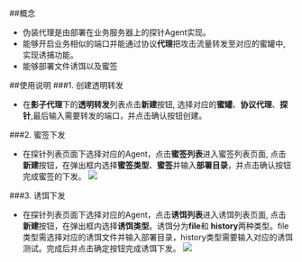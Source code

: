 ##概念
* 伪装代理是由部署在业务服务器上的探针Agent实现。
* 能够开启业务相似的端口并能通过协议**代理**把攻击流量转发至对应的蜜罐中, 实现诱捕功能。
* 能够部署文件诱饵以及蜜签

##使用说明
###1. 创建透明转发
* 在**影子代理**下的**透明转发**列表点击**新建**按钮, 选择对应的**蜜罐**、**协议代理**、**探针**,最后输入需要转发的端口，并点击确认按钮创建。

###2. 蜜签下发
* 在探针列表页面下选择对应的Agent，点击**蜜签列表**进入蜜签列表页面, 点击 **新建**按钮，在弹出框内选择**蜜签类型**、**蜜签**并输入**部署目录**，并点击确认按钮完成蜜签的下发。
![](https://www.showdoc.com.cn/server/api/attachment/visitfile/sign/203c0a2720dc48963ae2c4812c3ac569)

###3. 诱饵下发
* 在探针列表页面下选择对应的Agent，点击**诱饵列表**进入诱饵列表页面, 点击 **新建**按钮，在弹出框内选择**诱饵类型**。诱饵分为**file**和 **history**两种类型。file类型需选择对应的诱饵文件并输入部署目录，history类型需要输入对应的诱饵测试。完成后并点击确定按钮完成诱饵下发。
![](https://www.showdoc.com.cn/server/api/attachment/visitfile/sign/f329148124b909340c0875a00916fc43)